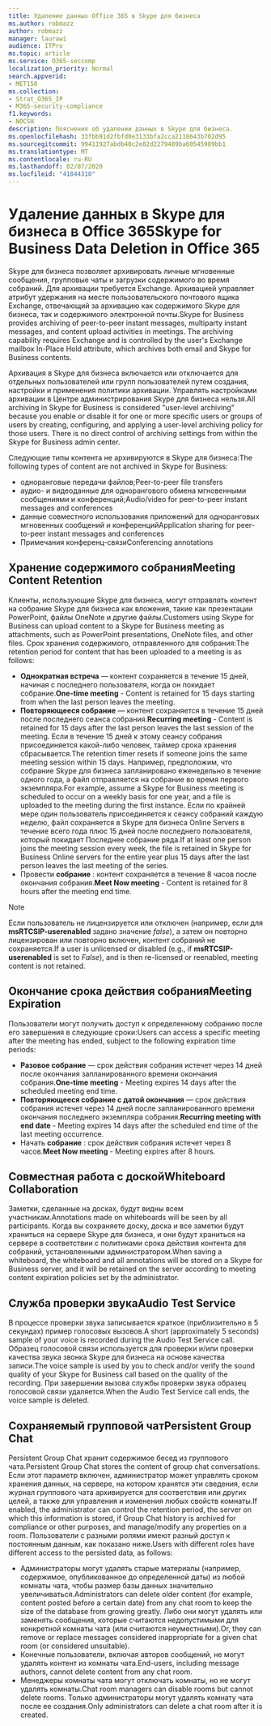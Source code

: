 ```yaml
---
title: Удаление данных Office 365 в Skype для бизнеса
ms.author: robmazz
author: robmazz
manager: laurawi
audience: ITPro
ms.topic: article
ms.service: O365-seccomp
localization_priority: Normal
search.appverid:
- MET150
ms.collection:
- Strat_O365_IP
- M365-security-compliance
f1.keywords:
- NOCSH
description: Пояснения об удалении данных в Skype для бизнеса.
ms.openlocfilehash: 33fbb91d2fbfd0e3133bfa2cca2118643b702d95
ms.sourcegitcommit: 99411927abdb40c2e82d2279489ba60545989bb1
ms.translationtype: MT
ms.contentlocale: ru-RU
ms.lasthandoff: 02/07/2020
ms.locfileid: "41844310"
---
```

# <a name="skype-for-business-data-deletion-in-office-365"></a><span data-ttu-id="72b7d-103">Удаление данных в Skype для бизнеса в Office 365</span><span class="sxs-lookup"><span data-stu-id="72b7d-103">Skype for Business Data Deletion in Office 365</span></span>

<span data-ttu-id="72b7d-p101">Skype для бизнеса позволяет архивировать личные мгновенные сообщения, групповые чаты и загрузки содержимого во время собраний. Для архивации требуется Exchange. Архивацией управляет атрибут удержания на месте пользовательского почтового ящика Exchange, отвечающий за архивацию как содержимого Skype для бизнеса, так и содержимого электронной почты.</span><span class="sxs-lookup"><span data-stu-id="72b7d-p101">Skype for Business provides archiving of peer-to-peer instant messages, multiparty instant messages, and content upload activities in meetings. The archiving capability requires Exchange and is controlled by the user's Exchange mailbox In-Place Hold attribute, which archives both email and Skype for Business contents.</span></span>

<span data-ttu-id="72b7d-p102">Архивация в Skype для бизнеса включается или отключается для отдельных пользователей или групп пользователей путем создания, настройки и применения политики архивации. Управлять настройками архивации в Центре администрирования Skype для бизнеса нельзя.</span><span class="sxs-lookup"><span data-stu-id="72b7d-p102">All archiving in Skype for Business is considered "user-level archiving" because you enable or disable it for one or more specific users or groups of users by creating, configuring, and applying a user-level archiving policy for those users. There is no direct control of archiving settings from within the Skype for Business admin center.</span></span>

<span data-ttu-id="72b7d-108">Следующие типы контента не архивируются в Skype для бизнеса:</span><span class="sxs-lookup"><span data-stu-id="72b7d-108">The following types of content are not archived in Skype for Business:</span></span>

- <span data-ttu-id="72b7d-109">одноранговые передачи файлов;</span><span class="sxs-lookup"><span data-stu-id="72b7d-109">Peer-to-peer file transfers</span></span>
- <span data-ttu-id="72b7d-110">аудио- и видеоданные для однорангового обмена мгновенными сообщениями и конференций;</span><span class="sxs-lookup"><span data-stu-id="72b7d-110">Audio/video for peer-to-peer instant messages and conferences</span></span>
- <span data-ttu-id="72b7d-111">данные совместного использования приложений для одноранговых мгновенных сообщений и конференций</span><span class="sxs-lookup"><span data-stu-id="72b7d-111">Application sharing for peer-to-peer instant messages and conferences</span></span>
- <span data-ttu-id="72b7d-112">Примечания конференц-связи</span><span class="sxs-lookup"><span data-stu-id="72b7d-112">Conferencing annotations</span></span> 

## <a name="meeting-content-retention"></a><span data-ttu-id="72b7d-113">Хранение содержимого собрания</span><span class="sxs-lookup"><span data-stu-id="72b7d-113">Meeting Content Retention</span></span>

<span data-ttu-id="72b7d-114">Клиенты, использующие Skype для бизнеса, могут отправлять контент на собрание Skype для бизнеса как вложения, такие как презентации PowerPoint, файлы OneNote и другие файлы.</span><span class="sxs-lookup"><span data-stu-id="72b7d-114">Customers using Skype for Business can upload content to a Skype for Business meeting as attachments, such as PowerPoint presentations, OneNote files, and other files.</span></span> <span data-ttu-id="72b7d-115">Срок хранения содержимого, отправленного для собрания:</span><span class="sxs-lookup"><span data-stu-id="72b7d-115">The retention period for content that has been uploaded to a meeting is as follows:</span></span>

- <span data-ttu-id="72b7d-116">**Однократная встреча** — контент сохраняется в течение 15 дней, начиная с последнего пользователя, когда он покидает собрание.</span><span class="sxs-lookup"><span data-stu-id="72b7d-116">**One-time meeting** - Content is retained for 15 days starting from when the last person leaves the meeting.</span></span>
- <span data-ttu-id="72b7d-117">**Повторяющееся собрание** — контент сохраняется в течение 15 дней после последнего сеанса собрания.</span><span class="sxs-lookup"><span data-stu-id="72b7d-117">**Recurring meeting** - Content is retained for 15 days after the last person leaves the last session of the meeting.</span></span> <span data-ttu-id="72b7d-118">Если в течение 15 дней к этому сеансу собрания присоединяется какой-либо человек, таймер срока хранения сбрасывается.</span><span class="sxs-lookup"><span data-stu-id="72b7d-118">The retention timer resets if someone joins the same meeting session within 15 days.</span></span> <span data-ttu-id="72b7d-119">Например, предположим, что собрание Skype для бизнеса запланировано еженедельно в течение одного года, а файл отправляется на собрание во время первого экземпляра.</span><span class="sxs-lookup"><span data-stu-id="72b7d-119">For example, assume a Skype for Business meeting is scheduled to occur on a weekly basis for one year, and a file is uploaded to the meeting during the first instance.</span></span> <span data-ttu-id="72b7d-120">Если по крайней мере один пользователь присоединяется к сеансу собраний каждую неделю, файл сохраняется в Skype для бизнеса Online Servers в течение всего года плюс 15 дней после последнего пользователя, который покидает Последнее собрание ряда.</span><span class="sxs-lookup"><span data-stu-id="72b7d-120">If at least one person joins the meeting session every week, the file is retained in Skype for Business Online servers for the entire year plus 15 days after the last person leaves the last meeting of the series.</span></span>
- <span data-ttu-id="72b7d-121">Провести **собрание** : контент сохраняется в течение 8 часов после окончания собрания.</span><span class="sxs-lookup"><span data-stu-id="72b7d-121">**Meet Now meeting** - Content is retained for 8 hours after the meeting end time.</span></span>

> [!NOTE]
> <span data-ttu-id="72b7d-122">Если пользователь не лицензируется или отключен (например, если для **msRTCSIP-userenabled** задано значение *false*), а затем он повторно лицензирован или повторно включен, контент собраний не сохраняется.</span><span class="sxs-lookup"><span data-stu-id="72b7d-122">If a user is unlicensed or disabled (e.g., if **msRTCSIP-userenabled** is set to *False*), and is then re-licensed or reenabled, meeting content is not retained.</span></span>

## <a name="meeting-expiration"></a><span data-ttu-id="72b7d-123">Окончание срока действия собрания</span><span class="sxs-lookup"><span data-stu-id="72b7d-123">Meeting Expiration</span></span>

<span data-ttu-id="72b7d-124">Пользователи могут получить доступ к определенному собранию после его завершения в следующие сроки:</span><span class="sxs-lookup"><span data-stu-id="72b7d-124">Users can access a specific meeting after the meeting has ended, subject to the following expiration time periods:</span></span>

- <span data-ttu-id="72b7d-125">**Разовое собрание** — срок действия собрания истечет через 14 дней после окончания запланированного времени окончания собрания.</span><span class="sxs-lookup"><span data-stu-id="72b7d-125">**One-time meeting** - Meeting expires 14 days after the scheduled meeting end time.</span></span>
- <span data-ttu-id="72b7d-126">**Повторяющееся собрание с датой окончания** — срок действия собрания истечет через 14 дней после запланированного времени окончания последнего экземпляра собрания.</span><span class="sxs-lookup"><span data-stu-id="72b7d-126">**Recurring meeting with end date** - Meeting expires 14 days after the scheduled end time of the last meeting occurrence.</span></span>
- <span data-ttu-id="72b7d-127">Начать **собрание** : срок действия собрания истечет через 8 часов.</span><span class="sxs-lookup"><span data-stu-id="72b7d-127">**Meet Now meeting** - Meeting expires after 8 hours.</span></span>

## <a name="whiteboard-collaboration"></a><span data-ttu-id="72b7d-128">Совместная работа с доской</span><span class="sxs-lookup"><span data-stu-id="72b7d-128">Whiteboard Collaboration</span></span>

<span data-ttu-id="72b7d-129">Заметки, сделанные на досках, будут видны всем участникам.</span><span class="sxs-lookup"><span data-stu-id="72b7d-129">Annotations made on whiteboards will be seen by all participants.</span></span> <span data-ttu-id="72b7d-130">Когда вы сохраняете доску, доска и все заметки будут храниться на сервере Skype для бизнеса, и они будут храниться на сервере в соответствии с политиками срока действия контента для собраний, установленными администратором.</span><span class="sxs-lookup"><span data-stu-id="72b7d-130">When saving a whiteboard, the whiteboard and all annotations will be stored on a Skype for Business server, and it will be retained on the server according to meeting content expiration policies set by the administrator.</span></span>

## <a name="audio-test-service"></a><span data-ttu-id="72b7d-131">Служба проверки звука</span><span class="sxs-lookup"><span data-stu-id="72b7d-131">Audio Test Service</span></span>

<span data-ttu-id="72b7d-132">В процессе проверки звука записывается краткое (приблизительно в 5 секундах) пример голосовых вызовов.</span><span class="sxs-lookup"><span data-stu-id="72b7d-132">A short (approximately 5 seconds) sample of your voice is recorded during the Audio Test Service call.</span></span> <span data-ttu-id="72b7d-133">Образец голосовой связи используется для проверки и/или проверки качества звука звонка Skype для бизнеса на основе качества записи.</span><span class="sxs-lookup"><span data-stu-id="72b7d-133">The voice sample is used by you to check and/or verify the sound quality of your Skype for Business call based on the quality of the recording.</span></span> <span data-ttu-id="72b7d-134">При завершении вызова службы проверки звука образец голосовой связи удаляется.</span><span class="sxs-lookup"><span data-stu-id="72b7d-134">When the Audio Test Service call ends, the voice sample is deleted.</span></span>

## <a name="persistent-group-chat"></a><span data-ttu-id="72b7d-135">Сохраняемый групповой чат</span><span class="sxs-lookup"><span data-stu-id="72b7d-135">Persistent Group Chat</span></span>

<span data-ttu-id="72b7d-136">Persistent Group Chat хранит содержимое бесед из группового чата.</span><span class="sxs-lookup"><span data-stu-id="72b7d-136">Persistent Group Chat stores the content of group chat conversations.</span></span> <span data-ttu-id="72b7d-137">Если этот параметр включен, администратор может управлять сроком хранения данных, на сервере, на котором хранятся эти сведения, если журнал группового чата архивируется для соответствия или других целей, а также для управления и изменения любых свойств комнаты.</span><span class="sxs-lookup"><span data-stu-id="72b7d-137">If enabled, the administrator can control the retention period, the server on which this information is stored, if Group Chat history is archived for compliance or other purposes, and manage/modify any properties on a room.</span></span> <span data-ttu-id="72b7d-138">Пользователи с разными ролями имеют разный доступ к постоянным данным, как показано ниже.</span><span class="sxs-lookup"><span data-stu-id="72b7d-138">Users with different roles have different access to the persisted data, as follows:</span></span>

- <span data-ttu-id="72b7d-139">Администраторы могут удалять старые материалы (например, содержимое, опубликованное до определенной даты) из любой комнаты чата, чтобы размер базы данных значительно увеличиваться.</span><span class="sxs-lookup"><span data-stu-id="72b7d-139">Administrators can delete older content (for example, content posted before a certain date) from any chat room to keep the size of the database from growing greatly.</span></span> <span data-ttu-id="72b7d-140">Либо они могут удалять или заменять сообщения, которые считаются недопустимыми для конкретной комнаты чата (или считаются неуместными).</span><span class="sxs-lookup"><span data-stu-id="72b7d-140">Or, they can remove or replace messages considered inappropriate for a given chat room (or considered unsuitable).</span></span>
- <span data-ttu-id="72b7d-141">Конечные пользователи, включая авторов сообщений, не могут удалять контент из комнаты чата.</span><span class="sxs-lookup"><span data-stu-id="72b7d-141">End-users, including message authors, cannot delete content from any chat room.</span></span>
- <span data-ttu-id="72b7d-142">Менеджеры комнаты чата могут отключать комнаты, но не могут удалять комнаты.</span><span class="sxs-lookup"><span data-stu-id="72b7d-142">Chat room managers can disable rooms but cannot delete rooms.</span></span> <span data-ttu-id="72b7d-143">Только администраторы могут удалять комнату чата после ее создания.</span><span class="sxs-lookup"><span data-stu-id="72b7d-143">Only administrators can delete a chat room after it is created.</span></span>